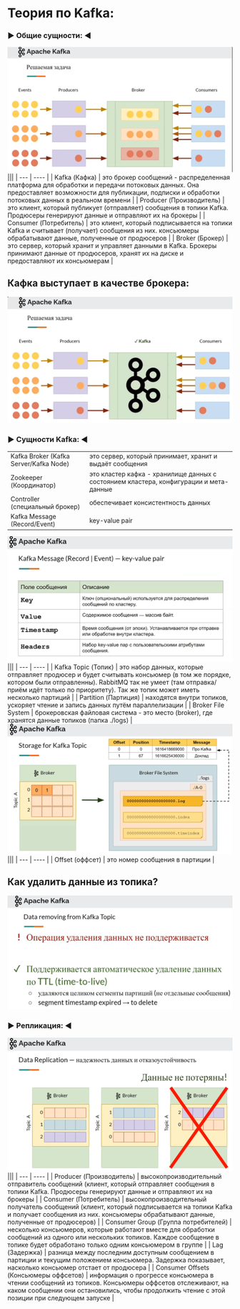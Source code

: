 # Теория по Kafka:

### :arrow_forward: Общие сущности: :arrow_backward:
![Screenshot](Kafka_1.png)
|||
| --- | ---- |
| Kafka (Кафка) | это брокер сообщений - распределенная платформа для обработки и передачи потоковых данных. Она предоставляет возможности для публикации, подписки и обработки потоковых данных в реальном времени |
| Producer (Производитель) | это клиент, который публикует (отправляет) сообщения в топики Kafka. Продюсеры генерируют данные и отправляют их на брокеры |
| Consumer (Потребитель)   | это клиент, который подписывается на топики Kafka и считывает (получает) сообщения из них. консьюмеры обрабатывают данные, полученные от продюсеров |
| Broker   (Брокер)        | это сервер, который хранит и управляет данными в Kafka. Брокеры принимают данные от продюсеров, хранят их на диске и предоставляют их консьюмерам |


## Кафка выступает в качестве брокера:
![Screenshot](Kafka_2.png)

### :arrow_forward: Сущности Kafka: :arrow_backward:
|||
| --- | ---- |
| Kafka Broker (Kafka Server/Kafka Node) | это сервер, который принимает, хранит и выдаёт сообщения |
| Zookeeper (Координатор) | это кластер кафка - хранилище данных с состоянием кластера, конфигурации и мета-данные |
| Controller (специальный брокер) | обеспечивает консистентность данных |
| Kafka Message (Record/Event) | key-value pair |
![Screenshot](Kafka_3.png)
|||
| --- | ---- |
| Kafka Topic (Топик) | это набор данных, которые отправляет продюсер и будет считывать консьюмер (в том же порядке, котором были отправленны). RabbitMQ так не умеет (там отправка/приём идёт только по приоритету). Так же топик может иметь несколько партиций |
| Partition (Партиция) | находятся внутри топиков, ускоряет чтение и запись данных путём параллелизации |
| Broker File System | брокеровская файловая система - это место (broker), где хранятся данные топиков (папка ./logs) |
![Screenshot](Kafka_4.png)
|||
| --- | ---- |
| Offset (оффсет) | это номер сообщения в партиции |

## Как удалить данные из топика?
![Screenshot](Kafka_5.png)

### :arrow_forward: Репликация: :arrow_backward:
![Screenshot](Kafka_6.png)
|||
| --- | ---- |
| Producer (Производитель) | высокопроизводительный отправитель сообщений (клиент, который отправляет сообщения в топики Kafka. Продюсеры генерируют данные и отправляют их на брокеры |
| Consumer (Потребитель) | высокопроизводительный получатель  сообщений (клиент, который подписывается на топики Kafka и получает сообщения из них. консьюмеры обрабатывают данные, полученные от продюсеров) |
| Consumer Group (Группа потребителей) | несколько консьюмеров, которые работают вместе для обработки сообщений из одного или нескольких топиков. Каждое сообщение в топике будет обработано только одним консьюмером в группе |
| Lag (Задержка) | разница между последним доступным сообщением в партиции и текущим положением консьюмера. Задержка показывает, насколько консьюмер отстает от продюсера |
| Consumer Offsets (Консьюмеры оффсетов) | информация о прогрессе консьюмера в чтении сообщений из топиков. Консьюмеры оффсетов отслеживают, на каком сообщении они остановились, чтобы продолжить чтение с этой позиции при следующем запуске |
